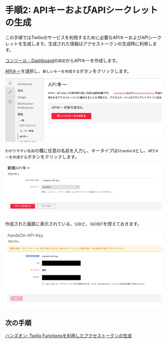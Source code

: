 #  手順2: APIキーおよびAPIシークレットの生成

この手順ではTwilioのサービスを利用するために必要なAPIキーおよびAPIシークレットを生成します。生成された情報はアクセストークンの生成時に利用します。

[コンソール - Dashboard](https://jp.twilio.com/console/project/settings)の`設定`からAPIキーを作成します。

[APIキー](https://jp.twilio.com/console/project/api-keys)を選択し、`新しいキーを作成する`ボタンをクリックします。

![コンソール - APIキーの作成](../assets/02-Console-Api-Key.png)

`わかりやすい名前`の欄に任意の名前を入力し、キータイプは`Standard`とし、`APIキーを作成する`ボタンをクリックします。

![APIキー作成画面](../assets/02-Console-Api-Key-Create.png)



作成された画面に表示されている、`SID`と、`SECRET`を控えておきます。

![APIキー作成後の画面](../assets/02-Console-Api-Key-Create-Secret.png)

## 次の手順

[ハンズオン: Twilio Functionsを利用したアクセストークンの生成](../03-Generate-Access-Token/00-Overview.md)